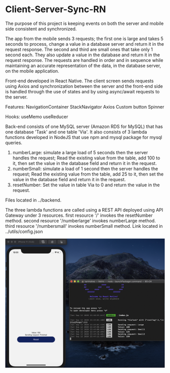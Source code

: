 # Client-Server-Sync-RN

The purpose of this project is keeping events on both the server and mobile side consistent and synchronized.

The app from the mobile sends 3 requests; the first one is large and takes 5 seconds to process, change a value in a database server and return it in the request response.
The second and third are small ones that take only 1 second each. They also update a value in the database and return it in the request response.
The requests are handled in order and in sequence while maintaining an accurate representation of the data, in the database server, on the mobile application.

Front-end developed in React Native.
The client screen sends requests using Axios and synchronization between the server and the front-end side is handled through
the use of states and by using async/await requests to the server.

Features:
NavigationContainer
StackNavigator
Axios
Custom button
Spinner

Hooks: 
useMemo
useReducer

Back-end consists of one MySQL server (Amazon RDS for MySQL) that has one database 'Task' and one table 'Via'.
It also consists of 3 lambda functions developed in NodeJS that use npm and mysql package for mysql queries.
1) numberLarge: simulate a large load of 5 seconds then the server handles the request; Read the existing value from the table,
add 100 to it, then set the value in the database field and return it in the request.
2) numberSmall: simulate a load of 1 second then the server handles the request; Read the existing value from the table,
add 25 to it, then set the value in the database field and return it in the request.
3) resetNumber: Set the value in table Via to 0 and return the value in the request.

Files located in ../backend.

The three lambda functions are called using a REST API deployed using API Gateway under 3 resources.
first resource '/' invokes the resetNumber method.
second resource '/numberlarge' invokes numberLarge method.
third resource '/numbersmall' invokes numberSmall method.
Link located in ../utils/config.json

![GitHub Logo](/Screenshot.jpg)
